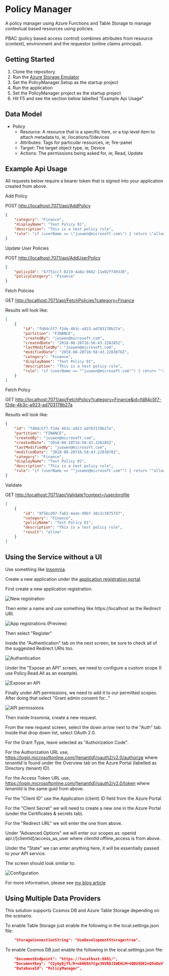 # Policy Manager

A policy manager using Azure Functions and Table Storage to manage contextual based resources using policies.

PBAC (policy based access control) combines attributes from resource (context), environment and the requestor (online claims principal).

## Getting Started

1. Clone the repository
2. Run the [Azure Storage Emulator](https://docs.microsoft.com/en-us/azure/storage/common/storage-use-emulator)
3. Set the PolicyManager.Setup as the startup project
4. Run the application
5. Set the PolicyManager project as the startup project
6. Hit F5 and see the section below labelled "Example Api Usage"

## Data Model

* Policy
	* Resource: A resource that is a specific item, or a top level item to attach metadata to, ie; /locations/1/devices
	* Attributes: Tags for particular resources, ie; fire-panel
	* Target: The target object type, ie; Device
	* Actions: The permissions being asked for, ie; Read, Update

## Example Api Usage

All requests below require a bearer token that is signed into your application created from above.

Add Policy

POST <http://localhost:7071/api/AddPolicy>

``` json
{
	"category": "Finance",
	"displayName": "Test Policy 01",
	"description": "This is a test policy rule",
	"rule": "if (userName == \"juswen@microsoft.com\") { return \"allow\"; } else { return \"deny\"; }"
}
```

Update User Policies

POST <http://localhost:7071/api/AddUserPolicy>

``` json
{
	"policyId": "b7751cc7-8219-4a8a-9b82-11e02ff49330",
	"policyCategory": "Finance"
}
```

Fetch Policies

GET <http://localhost:7071/api/FetchPolicies?category=Finance>

Results will look like:

``` json
[
	{
		"id": "fd84c5f7-f2de-4b3c-a923-ad703178b27a",
		"partition": "FINANCE",
		"createdBy": "juswen@microsoft.com",
		"createdDate": "2018-08-28T16:58:43.228285Z",
		"lastModifiedBy": "juswen@microsoft.com",
		"modifiedDate": "2018-08-28T16:58:43.2283878Z",
		"category": "Finance",
		"displayName": "Test Policy 01",
		"description": "This is a test policy rule",
		"rule": "if (userName == ""juswen@microsoft.com"") { return ""allow""; } else { return ""deny""; }"
	}
]
```

Fetch Policy

GET <http://localhost:7071/api/FetchPolicy?category=Finance&id=fd84c5f7-f2de-4b3c-a923-ad703178b27a>

Results will look like:

``` json
{
	"id": "fd84c5f7-f2de-4b3c-a923-ad703178b27a",
	"partition": "FINANCE",
	"createdBy": "juswen@microsoft.com",
	"createdDate": "2018-08-28T16:58:43.228285Z",
	"lastModifiedBy": "juswen@microsoft.com",
	"modifiedDate": "2018-08-28T16:58:43.2283878Z",
	"category": "Finance",
	"displayName": "Test Policy 01",
	"description": "This is a test policy rule",
	"rule": "if (userName == ""juswen@microsoft.com"") { return ""allow""; } else { return ""deny""; }"
}
```

Validate

GET <http://localhost:7071/api/Validate?context=/user/profile>

``` json
[
	{
		"id": "9f5bcd97-fa61-4aee-99bf-38c2c3875fd7",
		"category": "Finance",
		"policyName": "Test Policy 01",
		"description": "This is a test policy rule",
		"result": "allow"
	}
]
```

## Using the Service without a UI

Use something like [Insomnia](https://insomnia.rest/download/).

Create a new application under the [application registration portal](https://portal.azure.com/#blade/Microsoft_AAD_IAM/ActiveDirectoryMenuBlade/RegisteredAppsPreview).

First create a new application registration.

![New registration](docs/aad-app-registration-001.png)

Then enter a name and use something like https://localhost as the Redirect URI.

![App registrations (Preview)](docs/aad-app-registration-002.png)

Then select "Register"

Inside the "Authentication" tab on the next screen, be sure to check all of the suggested Redirect URIs too.

![Authentication](docs/aad-app-registration-003.png)

Under the "Expose an API" screen, we need to configure a custom scope (I use Policy.Read.All as an example).

![Expose an API](docs/aad-app-registration-004.png)

Finally under API permissions, we need to add it to our permitted scopes. After doing that select "Grant admin consent for..."

![API permissions](docs/aad-app-registration-005.png)

Then inside Insomnia, create a new request.

From the new request screen, select the down arrow next to the "Auth" tab. Inside that drop down list, select OAuth 2.0.

For the Grant Type, leave selected as "Authorization Code".

For the Authorization URL use, https://login.microsoftonline.com/[tenantId]/oauth2/v2.0/authorize where _tenantId_ is found under the Overview tab on the Azure Portal (labelled as Directory (tenant) ID).

For the Access Token URL use, https://login.microsoftonline.com/[tenantId]/oauth2/v2.0/token where _tenantId_ is the same guid from above.

For the "Client ID" use the Application (client) ID field from the Azure Portal.

For the "Client Secret" we will need to create a new one in the Azure Portal (under the Certificates & secrets tab).

For the "Redirect URL" we will enter the one from above.

Under "Advanced Options" we will enter our scopes as: openid api://[clientId]/access_as_user where _clientId_ offline_access is from above.

Under the "State" we can enter anything here, it will be essentially passed to your API service.

The screen should look similar to:

![Configuration](docs/insomnia-config.png)

For more information, please see [my blog article](https://jwendl.net/2018/11/06/using-insomnia-to-test-aad-v2/)

## Using Multiple Data Providers

This solution supports Cosmos DB and Azure Table Storage depending on the scenario. 

To enable Table Storage just enable the following in the local.settings.json file:
``` json
	"StorageConnectionString": "UseDevelopmentStorage=true",
```

To enable Cosmos DB just enable the following in the local.settings.json file:

``` json
	"DocumentEndpoint": "https://localhost:8081/",
	"DocumentKey": "C2y6yDjf5/R+ob0N8A7Cgv30VRDJIWEHLM+4QDU5DE2nQ9nDuVTqobD4b8mGGyPMbIZnqyMsEcaGQy67XIw/Jw==",
	"DatabaseId": "PolicyManager",
```
